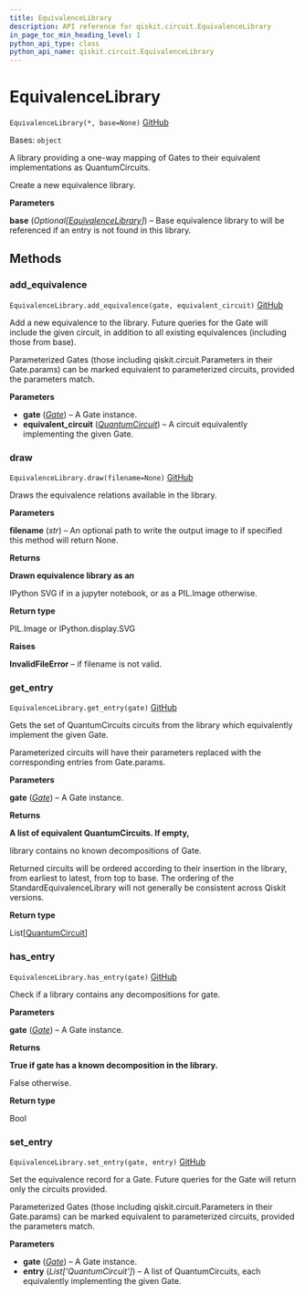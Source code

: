 ```yaml
---
title: EquivalenceLibrary
description: API reference for qiskit.circuit.EquivalenceLibrary
in_page_toc_min_heading_level: 1
python_api_type: class
python_api_name: qiskit.circuit.EquivalenceLibrary
---
```


# EquivalenceLibrary

<span id="qiskit.circuit.EquivalenceLibrary" />

`EquivalenceLibrary(*, base=None)` [GitHub](https://github.com/qiskit/qiskit/tree/stable/0.22/qiskit/circuit/equivalence.py "view source code")

Bases: `object`

A library providing a one-way mapping of Gates to their equivalent implementations as QuantumCircuits.

Create a new equivalence library.

**Parameters**

**base** (*Optional\[*[*EquivalenceLibrary*](#qiskit.circuit.EquivalenceLibrary "qiskit.circuit.EquivalenceLibrary")*]*) – Base equivalence library to will be referenced if an entry is not found in this library.

## Methods

### add\_equivalence

<span id="qiskit.circuit.EquivalenceLibrary.add_equivalence" />

`EquivalenceLibrary.add_equivalence(gate, equivalent_circuit)` [GitHub](https://github.com/qiskit/qiskit/tree/stable/0.22/qiskit/circuit/equivalence.py "view source code")

Add a new equivalence to the library. Future queries for the Gate will include the given circuit, in addition to all existing equivalences (including those from base).

Parameterized Gates (those including qiskit.circuit.Parameters in their Gate.params) can be marked equivalent to parameterized circuits, provided the parameters match.

**Parameters**

*   **gate** ([*Gate*](qiskit.circuit.Gate "qiskit.circuit.Gate")) – A Gate instance.
*   **equivalent\_circuit** ([*QuantumCircuit*](qiskit.circuit.QuantumCircuit "qiskit.circuit.QuantumCircuit")) – A circuit equivalently implementing the given Gate.

### draw

<span id="qiskit.circuit.EquivalenceLibrary.draw" />

`EquivalenceLibrary.draw(filename=None)` [GitHub](https://github.com/qiskit/qiskit/tree/stable/0.22/qiskit/circuit/equivalence.py "view source code")

Draws the equivalence relations available in the library.

**Parameters**

**filename** (*str*) – An optional path to write the output image to if specified this method will return None.

**Returns**

**Drawn equivalence library as an**

IPython SVG if in a jupyter notebook, or as a PIL.Image otherwise.

**Return type**

PIL.Image or IPython.display.SVG

**Raises**

**InvalidFileError** – if filename is not valid.

### get\_entry

<span id="qiskit.circuit.EquivalenceLibrary.get_entry" />

`EquivalenceLibrary.get_entry(gate)` [GitHub](https://github.com/qiskit/qiskit/tree/stable/0.22/qiskit/circuit/equivalence.py "view source code")

Gets the set of QuantumCircuits circuits from the library which equivalently implement the given Gate.

Parameterized circuits will have their parameters replaced with the corresponding entries from Gate.params.

**Parameters**

**gate** ([*Gate*](qiskit.circuit.Gate "qiskit.circuit.Gate")) – A Gate instance.

**Returns**

**A list of equivalent QuantumCircuits. If empty,**

library contains no known decompositions of Gate.

Returned circuits will be ordered according to their insertion in the library, from earliest to latest, from top to base. The ordering of the StandardEquivalenceLibrary will not generally be consistent across Qiskit versions.

**Return type**

List\[[QuantumCircuit](qiskit.circuit.QuantumCircuit "qiskit.circuit.QuantumCircuit")]

### has\_entry

<span id="qiskit.circuit.EquivalenceLibrary.has_entry" />

`EquivalenceLibrary.has_entry(gate)` [GitHub](https://github.com/qiskit/qiskit/tree/stable/0.22/qiskit/circuit/equivalence.py "view source code")

Check if a library contains any decompositions for gate.

**Parameters**

**gate** ([*Gate*](qiskit.circuit.Gate "qiskit.circuit.Gate")) – A Gate instance.

**Returns**

**True if gate has a known decomposition in the library.**

False otherwise.

**Return type**

Bool

### set\_entry

<span id="qiskit.circuit.EquivalenceLibrary.set_entry" />

`EquivalenceLibrary.set_entry(gate, entry)` [GitHub](https://github.com/qiskit/qiskit/tree/stable/0.22/qiskit/circuit/equivalence.py "view source code")

Set the equivalence record for a Gate. Future queries for the Gate will return only the circuits provided.

Parameterized Gates (those including qiskit.circuit.Parameters in their Gate.params) can be marked equivalent to parameterized circuits, provided the parameters match.

**Parameters**

*   **gate** ([*Gate*](qiskit.circuit.Gate "qiskit.circuit.Gate")) – A Gate instance.
*   **entry** (*List\['QuantumCircuit']*) – A list of QuantumCircuits, each equivalently implementing the given Gate.

